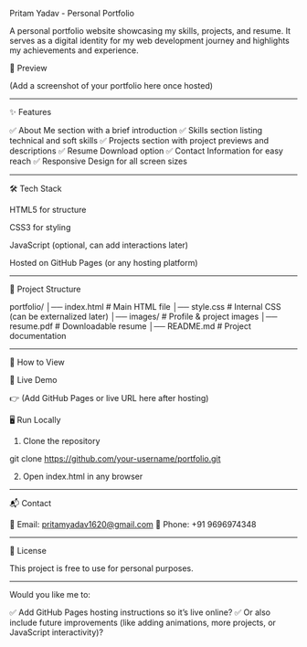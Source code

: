 Pritam Yadav - Personal Portfolio

A personal portfolio website showcasing my skills, projects, and resume. It serves as a digital identity for my web development journey and highlights my achievements and experience.

📸 Preview

(Add a screenshot of your portfolio here once hosted)


---

✨ Features

✅ About Me section with a brief introduction
✅ Skills section listing technical and soft skills
✅ Projects section with project previews and descriptions
✅ Resume Download option
✅ Contact Information for easy reach
✅ Responsive Design for all screen sizes


---

🛠️ Tech Stack

HTML5 for structure

CSS3 for styling

JavaScript (optional, can add interactions later)

Hosted on GitHub Pages (or any hosting platform)



---

📂 Project Structure

portfolio/
│── index.html      # Main HTML file
│── style.css       # Internal CSS (can be externalized later)
│── images/         # Profile & project images
│── resume.pdf      # Downloadable resume
│── README.md       # Project documentation


---

🚀 How to View

🔗 Live Demo

👉 (Add GitHub Pages or live URL here after hosting)

🖥️ Run Locally

1. Clone the repository

git clone https://github.com/your-username/portfolio.git


2. Open index.html in any browser




---

📬 Contact

📧 Email: pritamyadav1620@gmail.com
📱 Phone: +91 9696974348


---

📜 License

This project is free to use for personal purposes.


---

Would you like me to:

✅ Add GitHub Pages hosting instructions so it’s live online?
✅ Or also include future improvements (like adding animations, more projects, or JavaScript interactivity)?

